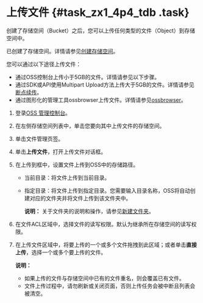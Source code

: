 # 上传文件 {#task_zx1_4p4_tdb .task}

创建了存储空间（Bucket）之后，您可以上传任何类型的文件（Object）到存储空间中。

已创建了存储空间。详情请参见[创建存储空间](intl.zh-CN/快速入门/创建存储空间.md#)。

您可以通过以下途径上传文件：

-   通过OSS控制台上传小于5GB的文件。详情请参见以下步骤。
-   通过SDK或API使用Multipart Upload方法上传大于5GB的文件。详情请参见[断点续传](../../../../../intl.zh-CN/开发指南/上传文件（Object）/分片上传和断点续传.md#)。
-   通过图形化的管理工具ossbrowser上传文件。详情请参见[ossbrowser](../../../../../intl.zh-CN/常用工具/图形化管理工具ossbrowser/快速开始.md#)。

1.  登录[OSS 管理控制台](https://oss.console.aliyun.com/)。 
2.   在左侧存储空间列表中，单击您要向其中上传文件的存储空间。 
3.  单击文件管理页签。 
4.  单击**上传文件**，打开上传文件对话框。 
5.  在上传到框中，设置文件上传到OSS中的存储路径。 
    -   当前目录：将文件上传到当前目录。
    -   指定目录：将文件上传到指定目录。您需要输入目录名称，OSS将自动创建对应的文件夹并将文件上传到该文件夹中。

        **说明：** 关于文件夹的说明和操作，请参见[新建文件夹](../../../../../intl.zh-CN/控制台用户指南/管理文件/新建文件夹.md#)。

6.  在文件ACL区域中，选择文件的读写权限。默认为继承所在存储空间的读写权限。 
7.  在上传文件区域中，将要上传的一个或多个文件拖拽到此区域；或者单击**直接上传**，选择一个或多个要上传的文件。 

    **说明：** 

    -   如果上传的文件与存储空间中已有的文件重名，则会覆盖已有文件。
    -   文件上传过程中，请勿刷新或关闭页面，否则上传任务会被中断且列表会被清空。

